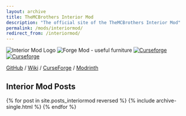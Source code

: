 ```yaml
---
layout: archive
title: TheMCBrothers Interior Mod
description: "The official site of the TheMCBrothers Interior Mod"
permalink: /mods/interiormod/
redirect_from: /interiormod/
---
```


![Interior Mod Logo](https://i.imgur.com/M5I9XoN.png)
![Forge Mod - useful furniture](https://i.imgur.com/H2QtFcS.png)
[![Curseforge](https://cf.way2muchnoise.eu/full_344424_downloads.svg)](https://www.curseforge.com/minecraft/mc-mods/themcbrothers-interior-mod) [![Curseforge](https://cf.way2muchnoise.eu/versions/For%20MC_344424_all.svg)](https://www.curseforge.com/minecraft/mc-mods/themcbrothers-interior-mod)

[GitHub](https://github.com/TheMCBrothers/Interior-Mod) /
[Wiki](https://github.com/TheMCBrothers/Interior-Mod/wiki) /
[CurseForge](https://www.curseforge.com/minecraft/mc-mods/themcbrothers-interior-mod) /
[Modrinth](https://modrinth.com/mod/themcbrothers-interior-mod)

## Interior Mod Posts
{% for post in site.posts_interiormod reversed %}
{% include archive-single.html %}
{% endfor %}